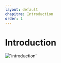 ```yaml
---
layout: default
chapitre: Introduction
order: 1
---
```


# Introduction
!['introduction'](/lab-poo/1.Introduction/images/introduction.PNG)
<!-- new slide -->
